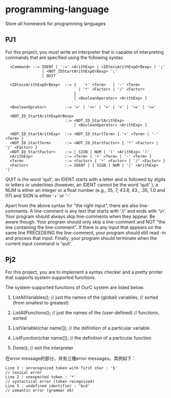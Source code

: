 # programming-language
Store all homework for programming languages

## PJ1 

For this project, you must write an interpreter that is capable of interpreting commands that are specified using the following syntax.
```
  <Command> ::= IDENT ( ':=' <ArithExp> | <IDlessArithExpOrBexp> ) ';' 
                | <NOT_IDStartArithExpOrBexp> ';' 
                | QUIT

  <IDlessArithExpOrBexp>  ::= {   '+' <Term>   | '-' <Term> 
                                | '*' <Factor> | '/' <Factor> 
                              }
                              [ <BooleanOperator> <ArithExp> ]

  <BooleanOprator>        ::= '=' | '<>' | '>' | '<' | '>=' | '<='

  <NOT_ID_StartArithExpOrBexp> 
                          ::= <NOT_ID_StartArithExp> 
                              [ <BooleanOperator> <ArithExp> ]

  <NOT_ID_StartArithExp>  ::= <NOT_ID_StartTerm> { '+' <Term> | '-' <Term> }
  <NOT_ID_StartTerm>      ::= <NOT_ID_StartFactor> { '*' <Factor> | '/' <Factor> }
  <NOT_ID_StartFactor>    ::= [ SIGN ] NUM | '(' <ArithExp> ')'
  <ArithExp>              ::= <Term> { '+' <Term> | '-' <Term> }
  <Term>                  ::= <Factor> { '*' <Factor> | '/' <Factor> }
  <Factor>                ::= IDENT | [ SIGN ] NUM | '(' <ArithExp> ')'
```


QUIT is the word 'quit', an IDENT starts with a letter and is followed by digits or letters or underlines (however, an IDENT cannot be the word 'quit' ), 
a NUM is either an integer or a float number (e.g., 35, 7, 43.8, 43., .35, 1.0 and 07) and SIGN is either '+' or '-'.

Apart from the above syntax for "the right input", there are also line-comments. A line-comment is any text that starts with '//' and ends with '\n'. 
Your program should always skip line-comments when they appear. Be aware though. Your program should only skip a line-comment and NOT "the line containing 
the line-comment". If there is any input that appears on the same line PRECEDEING the line-comment, your program should still read -in and process that input.
Finally, your program should terminate when the current input command is 'quit'.



## Pj2
For this project, you are to implement a syntax checker and a pretty printer that supports system-supported functions.

The system-supported functions of OurC system are listed below.

1.  ListAllVariables();          // just the names of the (global) variables, 
                                 // sorted (from smallest to greatest)
2.  ListAllFunctions();          // just the names of the (user-defined) 
                                 // functions, sorted
3.  ListVariable(char name[]);   // the definition of a particular variable

4.  ListFunction(char name[]);   // the definition of a particular function

5.  Done();                      // exit the interpreter
  
  
在error message的部分，共有三種error messages。其例如下：
```
Line 3 : unrecognized token with first char : '$'                        // lexical error
Line 2 : unexpected token : '*'                                         // syntactical error (token recognized)
Line 5 : undefined identifier : 'bcd'                                  // semantic error (grammar ok)
```
